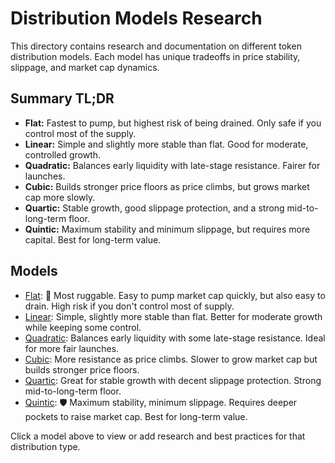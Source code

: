 # Distribution Models Research

This directory contains research and documentation on different token distribution models. Each model has unique tradeoffs in price stability, slippage, and market cap dynamics.

## Summary TL;DR
- **Flat:** Fastest to pump, but highest risk of being drained. Only safe if you control most of the supply.
- **Linear:** Simple and slightly more stable than flat. Good for moderate, controlled growth.
- **Quadratic:** Balances early liquidity with late-stage resistance. Fairer for launches.
- **Cubic:** Builds stronger price floors as price climbs, but grows market cap more slowly.
- **Quartic:** Stable growth, good slippage protection, and a strong mid-to-long-term floor.
- **Quintic:** Maximum stability and minimum slippage, but requires more capital. Best for long-term value.

## Models

- [Flat](./flat.md): 🚨 Most ruggable. Easy to pump market cap quickly, but also easy to drain. High risk if you don't control most of supply.
- [Linear](./linear.md): Simple, slightly more stable than flat. Better for moderate growth while keeping some control.
- [Quadratic](./quadratic.md): Balances early liquidity with some late-stage resistance. Ideal for more fair launches.
- [Cubic](./cubic.md): More resistance as price climbs. Slower to grow market cap but builds stronger price floors.
- [Quartic](./quartic.md): Great for stable growth with decent slippage protection. Strong mid-to-long-term floor.
- [Quintic](./quintic.md): 🛡️ Maximum stability, minimum slippage. Requires deeper pockets to raise market cap. Best for long-term value.

Click a model above to view or add research and best practices for that distribution type. 